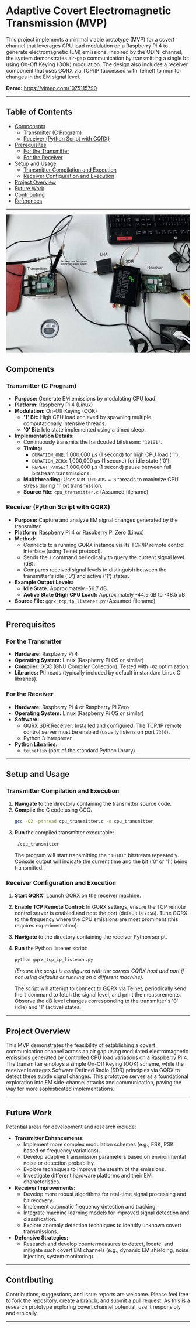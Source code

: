 # Adaptive Covert Electromagnetic Transmission (MVP)

This project implements a minimal viable prototype (MVP) for a covert channel that leverages CPU load modulation on a Raspberry Pi 4 to generate electromagnetic (EM) emissions. Inspired by the ODINI channel, the system demonstrates air-gap communication by transmitting a single bit using On-Off Keying (OOK) modulation. The design also includes a receiver component that uses GQRX via TCP/IP (accessed with Telnet) to monitor changes in the EM signal level.

**Demo:** https://vimeo.com/1075115790

---

## Table of Contents

- [Components](#components)
  - [Transmitter (C Program)](#transmitter-c-program)
  - [Receiver (Python Script with GQRX)](#receiver-python-script-with-gqrx)
- [Prerequisites](#prerequisites)
  - [For the Transmitter](#for-the-transmitter)
  - [For the Receiver](#for-the-receiver)
- [Setup and Usage](#setup-and-usage)
  - [Transmitter Compilation and Execution](#transmitter-compilation-and-execution)
  - [Receiver Configuration and Execution](#receiver-configuration-and-execution)
- [Project Overview](#project-overview)
- [Future Work](#future-work)
- [Contributing](#contributing)
- [References](#references) <!-- Added placeholder -->

---

![Project Setup](setup.jpg)

## Components

### Transmitter (C Program)

-   **Purpose:** Generate EM emissions by modulating CPU load.
-   **Platform:** Raspberry Pi 4 (Linux)
-   **Modulation:** On-Off Keying (OOK)
    -   **'1' Bit:** High CPU load achieved by spawning multiple computationally intensive threads.
    -   **'0' Bit:** Idle state implemented using a timed sleep.
-   **Implementation Details:**
    -   Continuously transmits the hardcoded bitstream: `"10101"`.
    -   **Timing:**
        -   `DURATION_ONE`: 1,000,000 μs (1 second) for high CPU load ('1').
        -   `DURATION_ZERO`: 1,000,000 μs (1 second) for idle state ('0').
        -   `REPEAT_PAUSE`: 1,000,000 μs (1 second) pause between full bitstream transmissions.
    -   **Multithreading:** Uses `NUM_THREADS = 8` threads to maximize CPU stress during '1' bit transmission.
    -   **Source File:** `cpu_transmitter.c` (Assumed filename)

### Receiver (Python Script with GQRX)

-   **Purpose:** Capture and analyze EM signal changes generated by the transmitter.
-   **Platform:** Raspberry Pi 4 or Raspberry Pi Zero (Linux)
-   **Method:**
    -   Connects to a running GQRX instance via its TCP/IP remote control interface (using Telnet protocol).
    -   Sends the `l` command periodically to query the current signal level (dB).
    -   Compares received signal levels to distinguish between the transmitter's idle ('0') and active ('1') states.
-   **Example Output Levels:**
    -   **Idle State:** Approximately -56.7 dB.
    -   **Active State (High CPU Load):** Approximately -44.9 dB to -48.5 dB.
-   **Source File:** `gqrx_tcp_ip_listener.py` (Assumed filename)

---

## Prerequisites

### For the Transmitter

-   **Hardware:** Raspberry Pi 4
-   **Operating System:** Linux (Raspberry Pi OS or similar)
-   **Compiler:** GCC (GNU Compiler Collection). Tested with `-O2` optimization.
-   **Libraries:** Pthreads (typically included by default in standard Linux C libraries).

### For the Receiver

-   **Hardware:** Raspberry Pi 4 or Raspberry Pi Zero
-   **Operating System:** Linux (Raspberry Pi OS or similar)
-   **Software:**
    -   GQRX SDR Receiver: Installed and configured. The TCP/IP remote control server must be enabled (usually listens on port `7356`).
    -   Python 3 interpreter.
-   **Python Libraries:**
    -   `telnetlib` (part of the standard Python library).

---

## Setup and Usage

### Transmitter Compilation and Execution

1.  **Navigate** to the directory containing the transmitter source code.
2.  **Compile** the C code using GCC:
    ```bash
    gcc -O2 -pthread cpu_transmitter.c -o cpu_transmitter
    ```
3.  **Run** the compiled transmitter executable:
    ```bash
    ./cpu_transmitter
    ```
    The program will start transmitting the `"10101"` bitstream repeatedly. Console output will indicate the current time and the bit ('0' or '1') being transmitted.

### Receiver Configuration and Execution

1.  **Start GQRX:** Launch GQRX on the receiver machine.
2.  **Enable TCP Remote Control:** In GQRX settings, ensure the TCP remote control server is enabled and note the port (default is `7356`). Tune GQRX to the frequency where the CPU emissions are most prominent (this requires experimentation).
3.  **Navigate** to the directory containing the receiver Python script.
4.  **Run** the Python listener script:
    ```bash
    python gqrx_tcp_ip_listener.py
    ```
    *(Ensure the script is configured with the correct GQRX host and port if not using defaults or running on a different machine).*

    The script will attempt to connect to GQRX via Telnet, periodically send the `l` command to fetch the signal level, and print the measurements. Observe the dB level changes corresponding to the transmitter's '0' (idle) and '1' (active) states.

---

## Project Overview

This MVP demonstrates the feasibility of establishing a covert communication channel across an air gap using modulated electromagnetic emissions generated by controlled CPU load variations on a Raspberry Pi 4. The transmitter employs a simple On-Off Keying (OOK) scheme, while the receiver leverages Software Defined Radio (SDR) principles via GQRX to detect these subtle signal changes. This prototype serves as a foundational exploration into EM side-channel attacks and communication, paving the way for more sophisticated implementations.

---

## Future Work

Potential areas for development and research include:

-   **Transmitter Enhancements:**
    -   Implement more complex modulation schemes (e.g., FSK, PSK based on frequency variations).
    -   Develop adaptive transmission parameters based on environmental noise or detection probability.
    -   Explore techniques to improve the stealth of the emissions.
    -   Investigate different hardware platforms and their EM characteristics.
-   **Receiver Improvements:**
    -   Develop more robust algorithms for real-time signal processing and bit recovery.
    -   Implement automatic frequency detection and tracking.
    -   Integrate machine learning models for improved signal detection and classification.
    -   Explore anomaly detection techniques to identify unknown covert transmissions.
-   **Defensive Strategies:**
    -   Research and develop countermeasures to detect, locate, and mitigate such covert EM channels (e.g., dynamic EM shielding, noise injection, system monitoring).

---

## Contributing

Contributions, suggestions, and issue reports are welcome. Please feel free to fork the repository, create a branch, and submit a pull request. As this is a research prototype exploring covert channel potential, use it responsibly and ethically.

---

